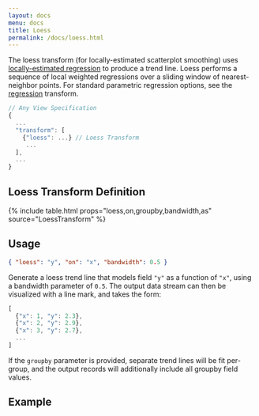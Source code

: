 ```yaml
---
layout: docs
menu: docs
title: Loess
permalink: /docs/loess.html
---
```


The loess transform (for locally-estimated scatterplot smoothing) uses [locally-estimated regression](https://en.wikipedia.org/wiki/Local_regression) to produce a trend line. Loess performs a sequence of local weighted regressions over a sliding window of nearest-neighbor points. For standard parametric regression options, see the [regression](regression.html) transform.

```js
// Any View Specification
{
  ...
  "transform": [
    {"loess": ...} // Loess Transform
     ...
  ],
  ...
}
```

## Loess Transform Definition

{% include table.html props="loess,on,groupby,bandwidth,as" source="LoessTransform" %}

## Usage

```json
{ "loess": "y", "on": "x", "bandwidth": 0.5 }
```

Generate a loess trend line that models field `"y"` as a function of `"x"`, using a bandwidth parameter of `0.5`. The output data stream can then be visualized with a line mark, and takes the form:

```js
[
  {"x": 1, "y": 2.3},
  {"x": 2, "y": 2.9},
  {"x": 3, "y": 2.7},
  ...
]
```

If the `groupby` parameter is provided, separate trend lines will be fit per-group, and the output records will additionally include all groupby field values.

## Example

<div class="vl-example" data-name="layer_point_line_loess"></div>
